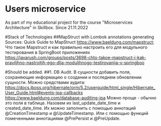 # Users microservice

As part of my educational project for the course "Microservices Architecture" in Skillbox.
Since 21.11.2022

#Stack of Technologies
##MapStruct with Lombok annotations generating
Sources:
Quick Guide to MapStruct https://www.baeldung.com/mapstruct;
Что такое Mapstruct и как правильно настроить его для модульного тестирования в SpringBoot приложениях https://javarush.com/groups/posts/3698-chto-takoe-mapstruct-i-kak-praviljhno-nastroitjh-ego-dlja-moduljhnogo-testirovanija-v-springboo

#Should be added.
##1. DB Audit. 
В сущности добавить поля, сохраняющие информацию о создании и последнем обновлении сущности.
Можно средствами аудита:
https://docs.jboss.org/hibernate/orm/5.2/userguide/html_single/Hibernate_User_Guide.html#events-jpa-callbacks
https://www.baeldung.com/database-auditing-jpa
Можно проще - обычно это поля в таблице. Назовем их last_update_date_time и created_date_time. 
Их можно заполнить с помощью аннотаций @CreationTimestamp и @UpdateTimestamp. 
Или с помощью функций помеченными аннотациями @PrePersist и @PreUpdate. 


